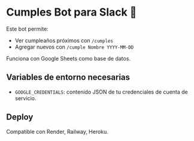 # Cumples Bot para Slack 🎉

Este bot permite:
- Ver cumpleaños próximos con `/cumples`
- Agregar nuevos con `/cumple Nombre YYYY-MM-DD`

Funciona con Google Sheets como base de datos.

## Variables de entorno necesarias

- `GOOGLE_CREDENTIALS`: contenido JSON de tu credenciales de cuenta de servicio.

## Deploy

Compatible con Render, Railway, Heroku.
